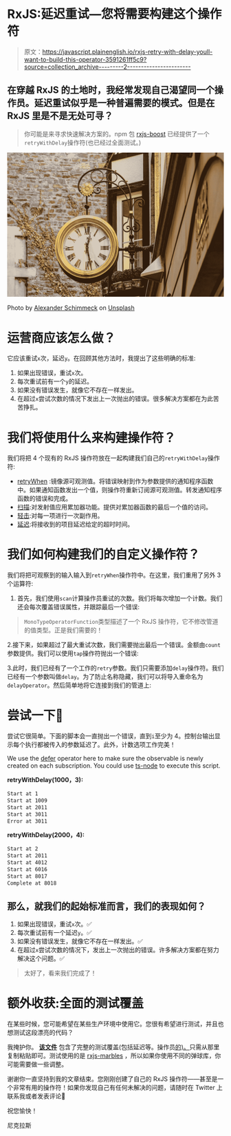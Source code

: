 # RxJS:延迟重试—您将需要构建这个操作符

> 原文：<https://javascript.plainenglish.io/rxjs-retry-with-delay-youll-want-to-build-this-operator-3591261ff5c9?source=collection_archive---------2----------------------->

## 在穿越 RxJS 的土地时，我经常发现自己渴望同一个操作员。延迟重试似乎是一种普遍需要的模式。但是在 RxJS 里是不是无处可寻？

> 你可能是来寻求快速解决方案的。npm 包 [rxjs-boost](https://www.npmjs.com/package/rxjs-boost) 已经提供了一个`retryWithDelay`操作符(也已经过全面测试。)

![](img/c48ba062c16689dc32d003db2e171ce0.png)

Photo by [Alexander Schimmeck](https://unsplash.com/@alschim?utm_source=medium&utm_medium=referral) on [Unsplash](https://unsplash.com?utm_source=medium&utm_medium=referral)

# 运营商应该怎么做？

它应该重试`x`次，延迟`y`。在回顾其他方法时，我提出了这些明确的标准:

1.  如果出现错误，重试`x`次。
2.  每次重试前有一个`y`的延迟。
3.  如果没有错误发生，就像它不存在一样发出。
4.  在超过`x`尝试次数的情况下发出上一次抛出的错误。很多解决方案都在为此苦苦挣扎。

# 我们将使用什么来构建操作符？

我们将把 4 个现有的 RxJS 操作符放在一起构建我们自己的`retryWithDelay`操作符:

*   [retryWhen](https://rxjs-dev.firebaseapp.com/api/operators/retryWhen) :镜像源可观测值。将错误映射到作为参数提供的通知程序函数中。如果通知函数发出一个值，则操作符重新订阅源可观测值。转发通知程序函数的错误和完成。
*   [扫描](https://rxjs-dev.firebaseapp.com/api/operators/scan):对发射值应用累加器功能。提供对累加器函数的最后一个值的访问。
*   [轻击](https://rxjs-dev.firebaseapp.com/api/operators/map):对每一项进行一次副作用。
*   [延迟](https://rxjs-dev.firebaseapp.com/api/operators/delay):将接收到的项目延迟给定的超时时间。

# 我们如何构建我们的自定义操作符？

我们将把可观察到的输入输入到`retryWhen`操作符中。在这里，我们重用了另外 3 个运算符:

1.  首先，我们使用`scan`计算操作员重试的次数。我们将每次增加一个计数。我们还会每次覆盖错误属性，并跟踪最后一个错误:

> `MonoTypeOperatorFunction`类型描述了一个 RxJS 操作符，它不修改管道的值类型。正是我们需要的！

2.接下来，如果超过了最大重试次数，我们需要抛出最后一个错误。金额由`count`参数提供。我们可以使用`tap`操作符抛出一个错误:

3.此时，我们已经有了一个工作的`retry`参数。我们只需要添加`delay`操作符。我们已经有一个参数叫做`delay`。为了防止名称隐藏，我们可以将导入重命名为`delayOperator`。然后简单地将它连接到我们的管道上:

# 尝试一下🎉

尝试它很简单。下面的脚本会一直抛出一个错误，直到`i`至少为 4。控制台输出显示每个执行都被传入的参数延迟了。此外，计数选项工作完美！

We use the [defer](https://rxjs-dev.firebaseapp.com/api/index/function/defer) operator here to make sure the observable is newly created on each subscription. You could use [ts-node](https://www.npmjs.com/package/ts-node) to execute this script.

**retryWithDelay(1000，3):**

```
Start at 1
Start at 1009
Start at 2011
Start at 3011
Error at 3011
```

**retryWithDelay(2000，4):**

```
Start at 2
Start at 2011
Start at 4012
Start at 6016
Start at 8017
Complete at 8018
```

## 那么，就我们的起始标准而言，我们的表现如何？

1.  如果出现错误，重试`x`次。✅
2.  每次重试前有一个延迟`y`。✅
3.  如果没有错误发生，就像它不存在一样发出。✅
4.  在超过`x`尝试次数的情况下，发出上一次抛出的错误。许多解决方案都在努力解决这个问题。✅

> 太好了，看来我们完成了！

# 额外收获:全面的测试覆盖

在某些时候，您可能希望在某些生产环境中使用它。您很有希望进行测试，并且也想测试这段漂亮的代码？

我掩护你。 [**该文件**](https://github.com/NiklasPor/rxjs-boost/blob/master/src/operators/retry-with-delay.spec.ts) 包含了完整的测试覆盖(包括延迟等。操作员[的)。](https://github.com/NiklasPor/rxjs-boost/blob/master/src/operators/retry-with-delay.spec.ts)只需从那里复制粘贴即可。测试使用的是 [rxjs-marbles](https://www.npmjs.com/package/rxjs-marbles) ，所以如果你使用不同的弹球库，你可能需要做一些调整。

谢谢你一直坚持到我的文章结束。您刚刚创建了自己的 RxJS 操作符——甚至是一个非常有用的操作符！如果你发现自己有任何未解决的问题，请随时在 Twitter 上联系我或者发表评论👏

祝您愉快！

尼克拉斯